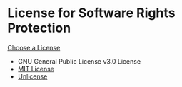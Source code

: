 # License for Software Rights Protection  

[Choose a License]( https://choosealicense.com/) 
- GNU General Public License v3.0 License 
- [MIT License](http://www.opensource.org/licenses/mit-license.php)  
- [Unlicense](http://unlicense.org)  

